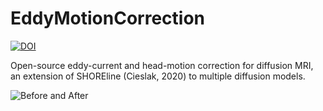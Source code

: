 # EddyMotionCorrection

[![DOI](https://zenodo.org/badge/DOI/10.5281/zenodo.4680599.svg)](https://doi.org/10.5281/zenodo.4680599)

Open-source eddy-current and head-motion correction for diffusion MRI, an extension of SHOREline (Cieslak, 2020) to multiple diffusion models.

![Before and After](docs/assets/emc_reg.gif)
